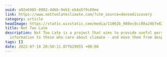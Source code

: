 ```yaml
---
uuid: a02e6965-8982-4dbb-9eb1-eb4a5f9c89ee
link: https://www.nottoolateclimate.com/?utm_source=densediscovery
category: article
headImage: https://static.wixstatic.com/media/11062b_008ec8cc88a24b7e82f01d4aa6665d02~mv2.jpg/v1/fill/w_2500,h_1666,al_c/11062b_008ec8cc88a24b7e82f01d4aa6665d02~mv2.jpg
title: Not Too Late
description: Not Too Late is a project that aims to provide useful perspectives and
  information to those who care about climate - and move them from despair to possibilities
tags: []
date: 2022-07-18 20:50:11.077629955 +00:00
---
```

